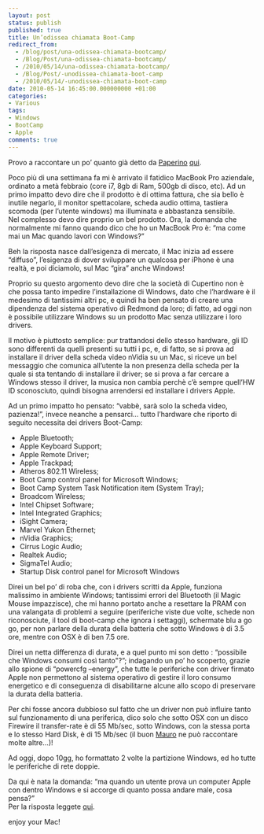 ```yaml
---
layout: post
status: publish
published: true
title: Un’odissea chiamata Boot-Camp
redirect_from: 
  - /blog/post/una-odissea-chiamata-bootcamp/
  - /Blog/Post/una-odissea-chiamata-bootcamp/
  - /2010/05/14/una-odissea-chiamata-bootcamp/
  - /Blog/Post/-unodissea-chiamata-boot-camp
  - /2010/05/14/-unodissea-chiamata-boot-camp
date: 2010-05-14 16:45:00.000000000 +01:00
categories:
- Various
tags:
- Windows
- BootCamp
- Apple
comments: true
---
```

<p>Provo a raccontare un po’ quanto già detto da <a title="A Ovest Di Paperino" href="http://aovestdipaperino.com/" rel="nofollow" target="_blank">Paperino</a> <a title="Petomania" href="http://aovestdipaperino.com/posts/petomania.aspx" rel="nofollow" target="_blank">qui</a>.</p>  <p>Poco più di una settimana fa mi è arrivato il fatidico MacBook Pro aziendale, ordinato a metà febbraio (core i7, 8gb di Ram, 500gb di disco, etc). Ad un primo impatto devo dire che il prodotto è di ottima fattura, che sia bello è inutile negarlo, il monitor spettacolare, scheda audio ottima, tastiera scomoda (per l’utente windows) ma illuminata e abbastanza sensibile.   <br />Nel complesso devo dire proprio un bel prodotto. Ora, la domanda che normalmente mi fanno quando dico che ho un MacBook Pro è: “ma come mai un Mac quando lavori con Windows?”</p>  <p>Beh la risposta nasce dall’esigenza di mercato, il Mac inizia ad essere “diffuso”, l’esigenza di dover sviluppare un qualcosa per iPhone è una realtà, e poi diciamolo, sul Mac “gira” anche Windows!</p>  <p>Proprio su questo argomento devo dire che la società di Cupertino non è che possa tanto impedire l’installazione di Windows, dato che l’hardware è il medesimo di tantissimi altri pc, e quindi ha ben pensato di creare una dipendenza del sistema operativo di Redmond da loro; di fatto, ad oggi non è possibile utilizzare Windows su un prodotto Mac senza utilizzare i loro drivers.</p>  <p>Il motivo è piuttosto semplice: pur trattandosi dello stesso hardware, gli ID sono differenti da quelli presenti su tutti i pc, e, di fatto, se si prova ad installare il driver della scheda video nVidia su un Mac, si riceve un bel messaggio che comunica all’utente la non presenza della scheda per la quale si sta tentando di installare il driver; se si prova a far cercare a Windows stesso il driver, la musica non cambia perchè c’è sempre quell’HW ID sconosciuto, quindi bisogna arrendersi ed installare i drivers Apple.</p>  <p>Ad un primo impatto ho pensato: “vabbè, sarà solo la scheda video, pazienza!”, invece neanche a pensarci… tutto l’hardware che riporto di seguito necessita dei drivers Boot-Camp:</p>  <ul>   <li>Apple Bluetooth;</li>    <li>Apple Keyboard Support;</li>    <li>Apple Remote Driver;</li>    <li>Apple Trackpad;</li>    <li>Atheros 802.11 Wireless;</li>    <li>Boot Camp control panel for Microsoft Windows;</li>    <li>Boot Camp System Task Notification item (System Tray);</li>    <li>Broadcom Wireless;</li>    <li>Intel Chipset Software;</li>    <li>Intel Integrated Graphics;</li>    <li>iSight Camera;</li>    <li>Marvel Yukon Ethernet;</li>    <li>nVidia Graphics;</li>    <li>Cirrus Logic Audio;</li>    <li>Realtek Audio;</li>    <li>SigmaTel Audio;</li>    <li>Startup Disk control panel for Microsoft Windows</li> </ul>  <p>Direi un bel po’ di roba che, con i drivers scritti da Apple, funziona malissimo in ambiente Windows; tantissimi errori del Bluetooth (il Magic Mouse impazzisce), che mi hanno portato anche a resettare la PRAM con una valangata di problemi a seguire (periferiche viste due volte, schede non riconosciute, il tool di boot-camp che ignora i settaggi), schermate blu a go go, per non parlare della durata della batteria che sotto Windows è di 3.5 ore, mentre con OSX è di ben 7.5 ore.</p>  <p>Direi un netta differenza di durata, e a quel punto mi son detto : “possibile che Windows consumi così tanto&quot;?”; indagando un po’ ho scoperto, grazie allo spione di “powercfg –energy”, che tutte le periferiche con driver firmato Apple non permettono al sistema operativo di gestire il loro consumo energetico e di conseguenza di disabilitarne alcune allo scopo di preservare la durata della batteria.</p>  <p>Per chi fosse ancora dubbioso sul fatto che un driver non può influire tanto sul funzionamento di una periferica, dico solo che sotto OSX con un disco Firewire il transfer-rate è di 55 Mb/sec, sotto Windows, con la stessa porta e lo stesso Hard Disk, è di 15 Mb/sec (il buon <a title="Mauro Servienti&#39;s Blog" href="http://topics.it/" rel="nofollow" target="_blank">Mauro</a> ne può raccontare molte altre…)!</p>  <p>Ad oggi, dopo 10gg, ho formattato 2 volte la partizione Windows, ed ho tutte le periferiche di rete doppie.</p>  <p>Da qui è nata la domanda: “ma quando un utente prova un computer Apple con dentro Windows e si accorge di quanto possa andare male, cosa pensa?”   <br />Per la risposta leggete <a title="Petomania" href="http://aovestdipaperino.com/posts/petomania.aspx" rel="nofollow" target="_blank">qui</a>.</p>  <p>enjoy your Mac!</p>
